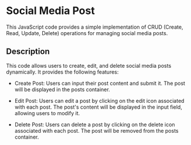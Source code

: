 # Social Media Post

This JavaScript code provides a simple implementation of CRUD (Create, Read, Update, Delete) operations for managing social media posts.

## Description

This code allows users to create, edit, and delete social media posts dynamically. It provides the following features:

- Create Post: Users can input their post content and submit it. The post will be displayed in the posts container.

- Edit Post: Users can edit a post by clicking on the edit icon associated with each post. The post's content will be displayed in the input field, allowing users to modify it.

- Delete Post: Users can delete a post by clicking on the delete icon associated with each post. The post will be removed from the posts container.
